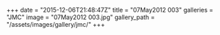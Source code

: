 +++
date = "2015-12-06T21:48:47Z"
title = "07May2012 003"
galleries = "JMC"
image = "07May2012 003.jpg"
gallery_path = "/assets/images/gallery/jmc/"
+++
